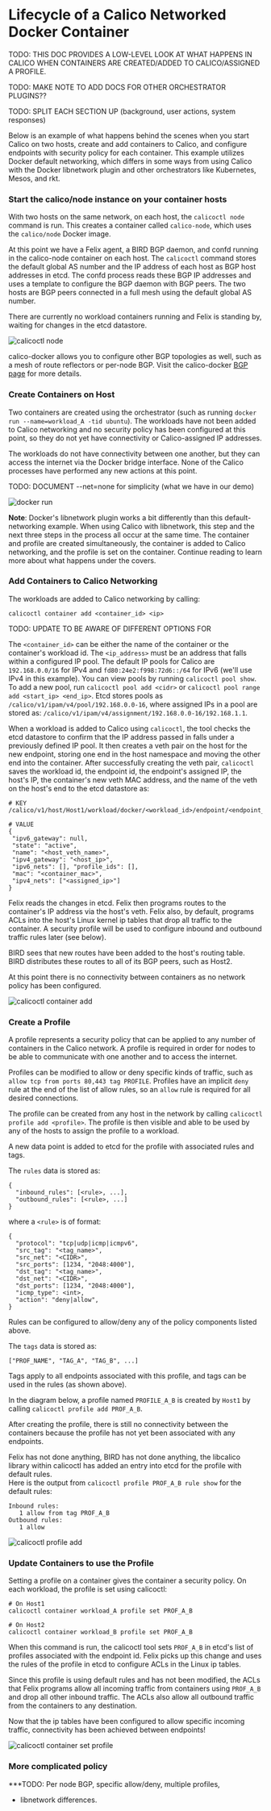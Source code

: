 # Lifecycle of a Calico Networked Docker Container
TODO: THIS DOC PROVIDES A LOW-LEVEL LOOK AT WHAT HAPPENS IN CALICO WHEN 
CONTAINERS ARE CREATED/ADDED TO CALICO/ASSIGNED A PROFILE.

TODO: MAKE NOTE TO ADD DOCS FOR OTHER ORCHESTRATOR PLUGINS??

TODO: SPLIT EACH SECTION UP (background, user actions, system responses)

Below is an example of what happens behind the scenes when you start Calico on 
two hosts, create and add containers to Calico, and configure endpoints with 
security policy for each container.  This example utilizes Docker default 
networking, which differs in some ways from using Calico with the Docker 
libnetwork plugin and other orchestrators like Kubernetes, Mesos, and rkt.

### Start the calico/node instance on your container hosts

With two hosts on the same network, on each host, the `calicoctl node` command 
is run.  This creates a container called `calico-node`, which uses the 
`calico/node` Docker image.

At this point we have a Felix agent, a BIRD BGP daemon, and confd running in the 
calico-node container on each host. The `calicoctl` command stores the default 
global AS number and the IP address of each host as BGP host addresses in etcd. 
The confd process reads these BGP IP addresses and uses a template to configure 
the BGP daemon with BGP peers.  The two hosts are BGP peers connected in a full 
mesh using the default global AS number.

There are currently no workload containers running and Felix is standing by, 
waiting for changes in the etcd datastore.

![calicoctl node](diagrams/calicoctl_node.png)

calico-docker allows you to configure other BGP topologies as well, such as a 
mesh of route reflectors or per-node BGP.  Visit the calico-docker [BGP 
page](https://github.com/projectcalico/calico-docker/blob/master/docs/bgp.md) 
for more details.

### Create Containers on Host

Two containers are created using the orchestrator (such as running
`docker run --name=workload_A -tid ubuntu`).  The workloads have not been added 
to Calico networking and no security policy has been configured at this point, 
so they do not yet have connectivity or Calico-assigned IP addresses.  

The workloads do not have connectivity between one another, but they can access 
the internet via the Docker bridge interface. None of the Calico processes have 
performed any new actions at this point.

TODO: DOCUMENT --net=none for simplicity (what we have in our demo)

![docker run](diagrams/docker_run.png)

**Note**: Docker's libnetwork plugin works a bit differently than this 
default-networking example. When using Calico with libnetwork, this step and the 
next three steps in the process all occur at the same time.  The container and 
profile are created simultaneously, the container is added to Calico networking, 
and the profile is set on the container.  Continue reading to learn more about 
what happens under the covers.

### Add Containers to Calico Networking

The workloads are added to Calico networking by calling:

    calicoctl container add <container_id> <ip>

TODO: UPDATE TO BE AWARE OF DIFFERENT OPTIONS FOR <IP>

The `<container_id>` can be either the name of the container or the container's 
workload id.  The `<ip_address>` must be an address that falls within a 
configured IP pool.  The default IP pools for Calico are `192.168.0.0/16` for 
IPv4 and `fd80:24e2:f998:72d6::/64` for IPv6 (we'll use IPv4 in this example). 
You can view pools by running `calicoctl pool show`. To add a new pool, run 
`calicoctl pool add <cidr>` or `calicoctl pool range add <start_ip> <end_ip>`. 
Etcd stores pools as `/calico/v1/ipam/v4/pool/192.168.0.0-16`, where assigned 
IPs in a pool are stored as: `/calico/v1/ipam/v4/assignment/192.168.0.0-16/192.168.1.1`.

When a workload is added to Calico using `calicoctl`, the tool checks the etcd 
datastore to confirm that the IP address passed in falls under a previously 
defined IP pool. It then creates a veth pair on the host for the new endpoint, 
storing one end in the host namespace and moving the other end into the 
container.  After successfully creating the veth pair, `calicoctl` saves the 
workload id, the endpoint id, the endpoint's assigned IP, the host's IP, the 
container's new veth MAC address, and the name of the veth on the host's end 
to the etcd datastore as:

    # KEY
    /calico/v1/host/Host1/workload/docker/<workload_id>/endpoint/<endpoint_id>
    
    # VALUE
    {
     "ipv6_gateway": null,
     "state": "active",
     "name": "<host_veth_name>",
     "ipv4_gateway": "<host_ip>",
     "ipv6_nets": [], "profile_ids": [],
     "mac": "<container_mac>",
     "ipv4_nets": ["<assigned_ip>"]
    }

Felix reads the changes in etcd. Felix then programs routes to the container's 
IP address via the host's veth.  Felix also, by default, programs ACLs into the 
host's Linux kernel ip tables that drop all traffic to the container. A security 
profile will be used to configure inbound and outbound traffic rules later (see below).

BIRD sees that new routes have been added to the host's routing table.  BIRD 
distributes these routes to all of its BGP peers, such as Host2.

At this point there is no connectivity between containers as no network policy 
has been configured.

<!--
*** mention that this is the default Docker networking example, when running with an orchestrator
such as powerstrip, libnetwork, kubernetes the containers may be automatically added to the Calico
network as part of the container creation.  In these cases, the orchestrator plugin modules provide
the same function as the calicoctl commands for explicitly adding the container to the Calico network.
-->

![calicoctl container add](diagrams/container_add.png)

### Create a Profile
<!--
What is a profile, where is it configured, how is it configured
-->

A profile represents a security policy that can be applied to any number of 
containers in the Calico network.  A profile is required in order for nodes to 
be able to communicate with one another and to access the internet.

Profiles can be modified to allow or deny specific kinds of traffic, such as 
`allow tcp from ports 80,443 tag PROFILE`.  Profiles have an implicit `deny` 
rule at the end of the list of allow rules, so an `allow` rule is required for 
all desired connections.

The profile can be created from any host in the network by calling 
`calicoctl profile add <profile>`.  The profile is then visible and able to be 
used by any of the hosts to assign the profile to a workload.

A new data point is added to etcd for the profile with associated rules and tags.

The `rules` data is stored as:

    {
      "inbound_rules": [<rule>, ...],
      "outbound_rules": [<rule>, ...]
    }

where a `<rule>` is of format:

    {
      "protocol": "tcp|udp|icmp|icmpv6",
      "src_tag": "<tag_name>",
      "src_net": "<CIDR>",
      "src_ports": [1234, "2048:4000"],
      "dst_tag": "<tag_name>",
      "dst_net": "<CIDR>",
      "dst_ports": [1234, "2048:4000"],
      "icmp_type": <int>,
      "action": "deny|allow",
    }

Rules can be configured to allow/deny any of the policy components listed above.

The `tags` data is stored as:

    ["PROF_NAME", "TAG_A", "TAG_B", ...]

Tags apply to all endpoints associated with this profile, and tags can be used 
in the rules (as shown above).

In the diagram below, a profile named `PROFILE_A_B` is created by `Host1` by 
calling `calicoctl profile add PROF_A_B`.

After creating the profile, there is still no connectivity between the 
containers because the profile has not yet been associated with any endpoints.

Felix has not done anything, BIRD has not done anything, the libcalico library 
within calicoctl has added an entry into etcd for the profile with default rules.  
Here is the output from `calicoctl profile PROF_A_B rule show` for the default 
rules:

    Inbound rules:
       1 allow from tag PROF_A_B
    Outbound rules:
       1 allow

![calicoctl profile add](diagrams/profile_add.png)

### Update Containers to use the Profile

<!--
TODO: Ask about this.
Mention that Felix deals with Endpoints rather than containers, but for simple
containers with a single interface managed using calicoctl - we treat a container and
endpoint as the same thing.  For more complicated scenarios, calicoctl provides
commands for managing actual endpoints.
-->

Setting a profile on a container gives the container a security policy.  On each 
workload, the profile is set using calicoctl:

    # On Host1
    calicoctl container workload_A profile set PROF_A_B
    
    # On Host2
    calicoctl container workload_B profile set PROF_A_B


When this command is run, the calicoctl tool sets `PROF_A_B` in etcd's list of 
profiles associated with the endpoint id.  Felix picks up this change and uses 
the rules of the profile in etcd to configure ACLs in the Linux ip tables.

Since this profile is using default rules and has not been modified, the ACLs 
that Felix programs allow all incoming traffic from containers using `PROF_A_B` 
and drop all other inbound traffic.  The ACLs also allow all outbound traffic 
from the containers to any destination.

Now that the ip tables have been configured to allow specific incoming traffic, 
connectivity has been achieved between endpoints!

![calicoctl container set profile](diagrams/set_profile.png)

<!-- 
- etcd adds profile id to list of profiles associated with the endpoint_id

*** What does Felix do:

- Felix configures the Linux ip tables for endpoints based on the policy 
  described in the profile.  By default, this will allow all outgoing traffic 
  and all incoming traffic between containers/endpoints on the profile, but 
  deny all other incoming traffic.
TODO: Is this done using the interface or IP of the container?  How is the
rule applied to each endpoint?
-->

### More complicated policy

***TODO: Per node BGP, specific allow/deny, multiple profiles, 
- libnetwork differences.